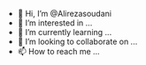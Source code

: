 - 👋 Hi, I’m @Alirezasoudani
- 👀 I’m interested in ...
- 🌱 I’m currently learning ...
- 💞️ I’m looking to collaborate on ...
- 📫 How to reach me ...

<!---
Alirezasoudani/Alirezasoudani is a ✨ special ✨ repository because its `README.md` (this file) appears on your GitHub profile.
You can click the Preview link to take a look at your changes.
--->
